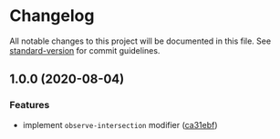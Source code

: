 # Changelog

All notable changes to this project will be documented in this file. See [standard-version](https://github.com/conventional-changelog/standard-version) for commit guidelines.

## 1.0.0 (2020-08-04)

### Features

- implement `observe-intersection` modifier ([ca31ebf](https://github.com/alexlafroscia/ember-intersection-observer-modifier/commit/ca31ebf45636f9c52bfbe4c16877990dc07814d1))
